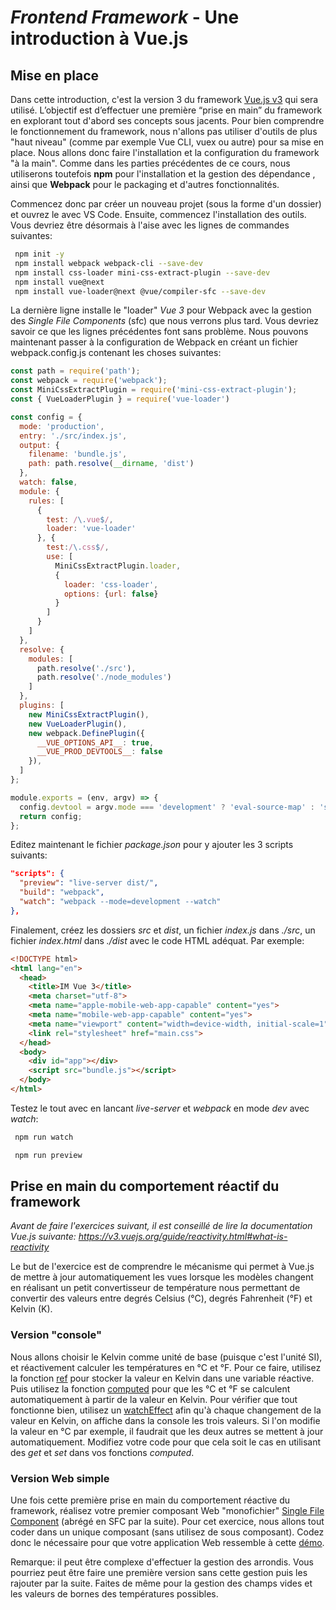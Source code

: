 # *Frontend Framework* - Une introduction à Vue.js


## Mise en place

Dans cette introduction, c'est la version 3 du framework  [Vue.js v3](https://v3.vuejs.org/) qui sera utilisé. L’objectif est d’effectuer une première “prise en main” du framework en explorant tout d'abord ses concepts sous jacents. Pour bien comprendre le fonctionnement du framework, nous n'allons pas utiliser d'outils de plus "haut niveau" (comme par exemple Vue CLI, vuex ou autre) pour sa mise en place. Nous allons donc faire l'installation et la configuration du framework "à la main". Comme dans les parties précédentes de ce cours, nous utiliserons toutefois **npm** pour l'installation et la gestion des dépendance , ainsi que **Webpack** pour le packaging et d'autres fonctionnalités. 

Commencez donc par créer un nouveau projet (sous la forme d'un dossier) et ouvrez le avec VS Code. Ensuite, commencez l'installation des outils. Vous devriez être désormais à l'aise avec les lignes de commandes suivantes:

```bash
 npm init -y
 npm install webpack webpack-cli --save-dev
 npm install css-loader mini-css-extract-plugin --save-dev
 npm install vue@next
 npm install vue-loader@next @vue/compiler-sfc --save-dev 
```
La dernière ligne installe le "loader" *Vue 3* pour Webpack avec la gestion des *Single File Components* (sfc) que nous verrons plus tard. Vous devriez savoir ce que les lignes précédentes font sans problème. Nous pouvons maintenant passer à la configuration de Webpack en créant un fichier webpack.config.js contenant les choses suivantes:

```js
const path = require('path');
const webpack = require('webpack');
const MiniCssExtractPlugin = require('mini-css-extract-plugin');
const { VueLoaderPlugin } = require('vue-loader')

const config = {
  mode: 'production',
  entry: './src/index.js',
  output: {
    filename: 'bundle.js',
    path: path.resolve(__dirname, 'dist')
  },
  watch: false,
  module: {
    rules: [
      {
        test: /\.vue$/,
        loader: 'vue-loader'
      }, {
        test:/\.css$/,
        use: [
          MiniCssExtractPlugin.loader,
          {
            loader: 'css-loader',
            options: {url: false}
          }
        ]
      }
    ]
  },
  resolve: {
    modules: [
      path.resolve('./src'),
      path.resolve('./node_modules')
    ]
  },
  plugins: [
    new MiniCssExtractPlugin(),
    new VueLoaderPlugin(),
    new webpack.DefinePlugin({
      __VUE_OPTIONS_API__: true,
      __VUE_PROD_DEVTOOLS__: false
    }),
  ]
};

module.exports = (env, argv) => {
  config.devtool = argv.mode === 'development' ? 'eval-source-map' : 'source-map';
  return config;
};
```

Editez maintenant le fichier *package.json* pour y ajouter les 3 scripts suivants:
```json
"scripts": {
  "preview": "live-server dist/",
  "build": "webpack",
  "watch": "webpack --mode=development --watch"
},
```

Finalement, créez les dossiers *src* et *dist*, un fichier *index.js* dans *./src*, un fichier *index.html* dans *./dist* avec le code HTML adéquat. Par exemple:

```html
<!DOCTYPE html>
<html lang="en">
  <head>
    <title>IM Vue 3</title>
    <meta charset="utf-8">
    <meta name="apple-mobile-web-app-capable" content="yes">
    <meta name="mobile-web-app-capable" content="yes">
    <meta name="viewport" content="width=device-width, initial-scale=1">
    <link rel="stylesheet" href="main.css">
  </head>
  <body>
    <div id="app"></div>
    <script src="bundle.js"></script>
  </body>
</html>
```
Testez le tout avec en lancant *live-server* et *webpack* en mode *dev* avec *watch*:
```bash
 npm run watch
```
```bash
 npm run preview
```


## Prise en main du comportement réactif du framework

*Avant de faire l'exercices suivant,  il est conseillé de lire la documentation Vue.js suivante: https://v3.vuejs.org/guide/reactivity.html#what-is-reactivity*

Le but de l'exercice est de comprendre le mécanisme qui permet à Vue.js de mettre à jour automatiquement les vues lorsque les modèles changent en réalisant un petit convertisseur de température nous permettant de convertir des valeurs entre degrés Celsius (°C), degrés Fahrenheit (°F) et Kelvin (K).

### Version "console"

Nous allons choisir le Kelvin comme unité de base (puisque c'est l'unité SI),  et réactivement calculer les températures en °C et °F. Pour ce faire, utilisez la fonction [ref](https://v3.vuejs.org/guide/composition-api-introduction.html#reactive-variables-with-ref) pour stocker la valeur en Kelvin dans une variable réactive. Puis utilisez la fonction [computed](https://v3.vuejs.org/guide/reactivity-computed-watchers.html#computed-values) pour que les °C et °F se calculent automatiquement à partir de la valeur en Kelvin. Pour vérifier que tout fonctionne bien, utilisez un [watchEffect](https://v3.vuejs.org/guide/reactivity-computed-watchers.html#watcheffect) afin qu'à chaque changement de la valeur en Kelvin, on affiche dans la console les trois valeurs. Si l'on modifie la valeur en °C par exemple, il faudrait que les deux autres se mettent à jour automatiquement. Modifiez votre code pour que cela soit le cas en utilisant des *get* et *set* dans vos fonctions *computed*.

### Version Web simple

Une fois cette première prise en main du comportement réactive du framework, réalisez votre premier composant Web "monofichier" [Single File Component](https://v3.vuejs.org/guide/single-file-component.html#introduction)  (abrégé en SFC par la suite). Pour cet exercice, nous allons tout coder dans un unique composant (sans utilisez de sous composant). Codez donc le nécessaire pour que votre application Web ressemble à cette [démo](https://chabloz.eu/files/temperatures/).

Remarque: il peut être complexe d'effectuer la gestion des arrondis. Vous pourriez peut être faire une première version sans cette gestion puis les rajouter par la suite. Faites de même pour la gestion des champs vides et les valeurs de bornes des températures possibles.  
